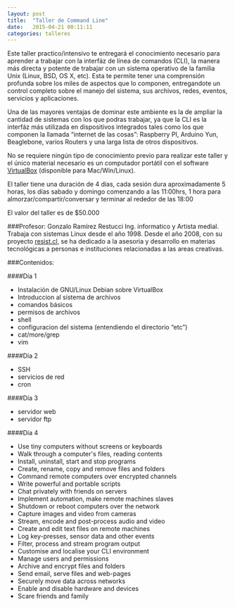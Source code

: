 ```yaml
---
layout: post
title:  "Taller de Command Line"
date:   2015-04-21 00:11:11
categories: talleres
---
```


Este taller practico/intensivo te entregará el conocimiento necesario para aprender a trabajar con la interfáz de línea de comandos (CLI), la manera más directa y potente de trabajar con un sistema operativo de la familia Unix (Linux, BSD, OS X, etc). Esta te permite tener una comprensión profunda sobre los miles de aspectos que lo componen, entregandote un control completo sobre el manejo del sistema, sus archivos, redes, eventos, servicios y aplicaciones.

Una de las mayores ventajas de dominar este ambiente es la de ampliar la cantidad de sistemas con los que podras trabajar, ya que la CLI es la interfáz más utilizada en dispositivos integrados tales como los que componen la llamada “internet de las cosas”: Raspberry PI, Arduino Yun, Beaglebone, varios Routers y una larga lista de otros dispositivos.

No se requiere ningún tipo de conocimiento previo para realizar este taller y el único material necesario es un computador portátil con el software [VirtualBox](http://www.virtualbox.org) (disponible para Mac/Win/Linux).

El taller tiene una duración de 4 dias, cada sesión dura aproximadamente 5 horas, los días sabado y domingo comenzando a las 11:00hrs, 1 hora para almorzar/compartir/conversar y terminar al rededor de las 18:00

El valor del taller es de $50.000

###Profesor:
Gonzalo Ramírez Restucci
Ing. informatico y Artista medial. Trabaja con sistemas Linux desde el año 1998. Desde el año 2008, con su proyecto [resist.cl](http://www.resist.cl), se ha dedicado a la asesoria y desarrollo en materias tecnológicas a personas e instituciones relacionadas a las areas creativas.

###Contenidos:

####Día 1
* Instalación de GNU/Linux Debian sobre VirtualBox
* Introduccion al sistema de archivos
* comandos básicos
* permisos de archivos
* shell
* configuracion del sistema (entendiendo el directorio “etc”)
* cat/more/grep
* vim

####Día 2
* SSH
* servicios de red
* cron

####Día 3

* servidor web
* servidor ftp

####Día 4


* Use tiny computers without screens or keyboards
* Walk through a computer's files, reading contents
* Install, uninstall, start and stop programs
* Create, rename, copy and remove files and folders
* Command remote computers over encrypted channels
* Write powerful and portable scripts
* Chat privately with friends on servers
* Implement automation, make remote machines slaves
* Shutdown or reboot computers over the network
* Capture images and video from cameras
* Stream, encode and post-process audio and video
* Create and edit text files on remote machines
* Log key-presses, sensor data and other events
* Filter, process and stream program output
* Customise and localise your CLI environment
* Manage users and permissions
* Archive and encrypt files and folders
* Send email, serve files and web-pages
* Securely move data across networks
* Enable and disable hardware and devices
* Scare friends and family

